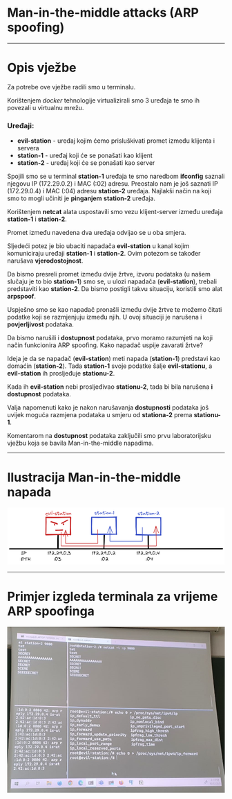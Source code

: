 # Man-in-the-middle attacks (ARP spoofing)

---

# Opis vježbe

Za potrebe ove vježbe radili smo u terminalu.

Korištenjem *docker* tehnologije virtualizirali smo 3 uređaja te smo ih povezali u virtualnu mrežu. 

### Uređaji:

- **evil-station** - uređaj kojim ćemo prisluškivati promet između klijenta i servera
- **station-1** - uređaj koji će se ponašati kao klijent
- **station-2** - uređaj koji će se ponašati kao server

Spojili smo se u terminal **station-1** uređaja te smo naredbom **ifconfig** saznali njegovu IP (172.29.0.2) i MAC (:02) adresu. Preostalo nam je još saznati IP (172.29.0.4) i MAC (:04) adresu **station-2** uređaja. Najlakši način na koji smo to mogli učiniti je **pinganjem** **station-2** uređaja.

Korištenjem **netcat** alata uspostavili smo vezu klijent-server između uređaja **station-1** i **station-2**. 

Promet između navedena dva uređaja odvijao se u oba smjera.

Sljedeći potez je bio ubaciti napadača **evil-station** u kanal kojim komuniciraju uređaji **station-1** i **station-2**. Ovim potezom se također narušava **vjerodostojnost**.

Da bismo presreli promet između dvije žrtve, izvoru podataka (u našem slučaju je to bio **station-1**) smo se, u ulozi napadača (**evil-station**), trebali predstaviti kao **station-2**. Da bismo postigli takvu situaciju, koristili smo alat **arpspoof**.

Uspješno smo se kao napadač pronašli između dvije žrtve te možemo čitati podatke koji se razmjenjuju između njih. U ovoj situaciji je narušena i **povjerljivost** podataka.

Da bismo narušili i **dostupnost** podataka, prvo moramo razumjeti na koji način funkcionira ARP spoofing. Kako napadač uspije zavarati žrtve?

Ideja je da se napadač (**evil-station**) meti napada (**station-1**) predstavi kao domaćin (**station-2**). Tada **station-1** svoje podatke šalje **evil-stationu**, a **evil-station** ih prosljeđuje **stationu-2**.

Kada ih **evil-station** nebi prosljeđivao **stationu-2**, tada bi bila narušena **i dostupnost** podataka.

Valja napomenuti kako je nakon narušavanja **dostupnosti** podataka još uvijek moguća razmjena podataka u smjeru od **stationa-2** prema **stationu-1**.

Komentarom na **dostupnost** podataka zaključili smo prvu laboratorijsku vježbu koja se bavila Man-in-the-middle napadima.

---

# Ilustracija Man-in-the-middle napada

![ARP spoofing.png](/Images/ARP_spoofing.png)

---

# Primjer izgleda terminala za vrijeme ARP spoofinga

![ARP_spoofing_labs.jpg](/Images/ARP_spoofing_labs.jpg)
